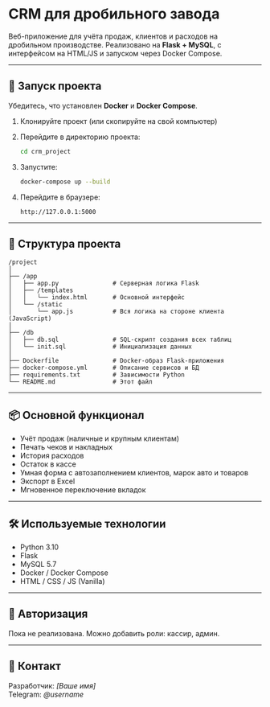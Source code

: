 # CRM для дробильного завода

Веб-приложение для учёта продаж, клиентов и расходов на дробильном производстве. Реализовано на **Flask + MySQL**, с интерфейсом на HTML/JS и запуском через Docker Compose.

---

## 🚀 Запуск проекта

Убедитесь, что установлен **Docker** и **Docker Compose**.

1. Клонируйте проект (или скопируйте на свой компьютер)
2. Перейдите в директорию проекта:
   ```bash
   cd crm_project
   ```
3. Запустите:
   ```bash
   docker-compose up --build
   ```

4. Перейдите в браузере:
   ```
   http://127.0.0.1:5000
   ```

---

## 📁 Структура проекта

```
/project
│
├── /app
│   ├── app.py               # Серверная логика Flask
│   ├── /templates
│   │   └── index.html       # Основной интерфейс
│   └── /static
│       └── app.js           # Вся логика на стороне клиента (JavaScript)
│
├── /db
│   ├── db.sql               # SQL-скрипт создания всех таблиц
│   └── init.sql             # Инициализация данных
│
├── Dockerfile               # Docker-образ Flask-приложения
├── docker-compose.yml       # Описание сервисов и БД
├── requirements.txt         # Зависимости Python
└── README.md                # Этот файл
```

---

## 📦 Основной функционал

- Учёт продаж (наличные и крупным клиентам)
- Печать чеков и накладных
- История расходов
- Остаток в кассе
- Умная форма с автозаполнением клиентов, марок авто и товаров
- Экспорт в Excel
- Мгновенное переключение вкладок

---

## 🛠️ Используемые технологии

- Python 3.10
- Flask
- MySQL 5.7
- Docker / Docker Compose
- HTML / CSS / JS (Vanilla)

---

## 🔐 Авторизация

Пока не реализована. Можно добавить роли: кассир, админ.

---

## 📍 Контакт

Разработчик: *[Ваше имя]*  
Telegram: *@username*